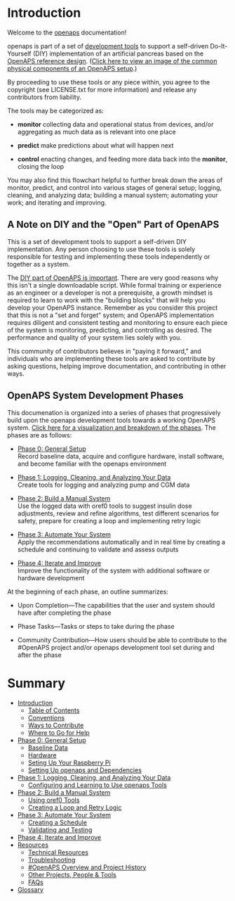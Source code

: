 # Introduction 

Welcome to the [openaps](https://github.com/openaps/) documentation!

openaps is part of a set of [development tools](https://net.educause.edu/ir/library/pdf/ELI7088.pdf) to support a self-driven Do-It-Yourself (DIY) implementation of an artificial pancreas based on the [OpenAPS reference design](http://openaps.org/open-artificial-pancreas-system-openaps-reference-design/). ([Click here to view an image of the common physical components of an OpenAPS setup](./docs/IMG_1112.jpg).)

By proceeding to use these tools or any piece within, you agree to the copyright (see LICENSE.txt for more information) and release any contributors from liability. 

The tools may be categorized as:

*  **monitor** collecting data and operational status from devices, and/or aggregating as much data as is relevant into one place

* **predict** make predictions about what will happen next

* **control** enacting changes, and feeding more data back into the **monitor**, closing the loop

You may also find this flowchart helpful to further break down the areas of monitor, predict, and control into various stages of general setup; logging, cleaning, and analyzing data; building a manual system; automating your work; and iterating and improving.

## A Note on DIY and the "Open" Part of OpenAPS

This is a set of development tools to support a self-driven DIY implementation. Any person choosing to use these tools is solely responsible for testing and implementing these tools independently or together as a system.  

The [DIY part of OpenAPS is important](http://bit.ly/1NBbZtO). There are very good reasons why this isn't a single downloadable script. While formal training or experience as an engineer or a developer is not a prerequisite, a growth mindset is required to learn to work with the "building blocks" that will help you develop your OpenAPS instance. Remember as you consider this project that this is not a "set and forget" system; and OpenAPS implementation requires diligent and consistent testing and monitoring to ensure each piece of the system is monitoring, predicting, and controlling as desired.  The performance and quality of your system lies solely with you.

This community of contributors believes in "paying it forward," and individuals who are implementing these tools are asked to contribute by asking questions, helping improve documentation, and contributing in other ways.


## OpenAPS System Development Phases

This documenation is organized into a series of phases that progressively build upon the openaps development tools towards a working OpenAPS system. [Click here for a visualization and breakdown of the phases](./docs/OpenAPS_phase_visualization_Nov152015.png). The phases are as follows: 

* [Phase 0: General Setup](docs/Overview/initial-setup.md)<br>
Record baseline data, acquire and configure hardware, install software, and become familiar with the openaps environment

* [Phase 1: Logging, Cleaning, and Analyzing Your Data](docs/Overview/data-collection.md)<br>
Create tools for logging and analyzing pump and CGM data

* [Phase 2: Build a Manual System](docs/Overview/manual-system.md)<br>
Use the logged data with oref0 tools to suggest insulin dose adjustments, review and refine algorithms, test different scenarios for safety, prepare for creating a loop and implementing retry logic

* [Phase 3: Automate Your System](docs/Overview/automate-system.md)<br>
Apply the recommendations automatically and in real time by creating a schedule and continuing to validate and assess outputs

* [Phase 4: Iterate and Improve](docs/Overview/iterate-improve.md)<br>
Improve the functionality of the system with additional software or hardware development

At the beginning of each phase, an outline summarizes:

* Upon Completion—The capabilities that the user and system should have after completing the phase
	
* Phase Tasks—Tasks or steps to take during the phase

* Community Contribution—How users should be able to contribute to the #OpenAPS project and/or openaps development tool set during and after the phase

# Summary

* [Introduction](README.md)
   * [Table of Contents](SUMMARY.md)
   * [Conventions](docs/Overview/conventions.md)
   * [Ways to Contribute](docs/Overview/contribute.md)
   * [Where to Go for Help](docs/Overview/communication-support-channels.md)
* [Phase 0: General Setup](docs/getting-started/setup.md)
   * [Baseline Data](docs/getting-started/baseline-data.md)
   * [Hardware](docs/getting-started/hardware.md)
   * [Seting Up Your Raspberry Pi](docs/getting-started/rpi.md)
   * [Setting Up openaps and Dependencies](docs/getting-started/openaps.md)
* [Phase 1: Logging, Cleaning, and Analyzing Your Data](docs/Log-clean-analyze-with-openaps-tools/log-clean-analyze.md)
   * [Configuring and Learning to Use openaps Tools](docs/Log-clean-analyze-with-openaps-tools/using.md)
* [Phase 2: Build a Manual System](docs/Build-manual-system/considerations.md)
   * [Using oref0 Tools](docs/Build-manual-system/Using-oref0-tools.md)
   * [Creating a Loop and Retry Logic](docs/Build-manual-system/loop-and-retry-logic.md)
* [Phase 3: Automate Your System](docs/Automate-system/considerations.md)
   * [Creating a Schedule](docs/Automate-system/create-schedule.md)
   * [Validating and Testing](docs/Automate-system/validate-output.md)
* [Phase 4: Iterate and Improve](docs/Iterate-improve/improvement-projects.md)
* [Resources](docs/Resources/resources.md)
   * [Technical Resources](docs/Resources/technical-resources.md)
   * [Troubleshooting](docs/Resources/troubleshooting.md)
   * [#OpenAPS Overview and Project History](docs/Resources/history.md)
   * [Other Projects, People & Tools](docs/Resources/other-projects.md)
   * [FAQs](docs/Resources/faq.md)
* [Glossary](docs/Glossary/glossary.md)

